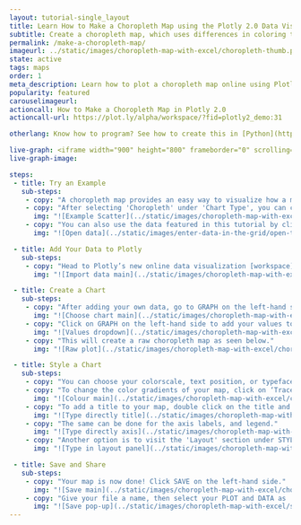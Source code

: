 ```yaml
---
layout: tutorial-single_layout
title: Learn How to Make a Choropleth Map using the Plotly 2.0 Data Visualization Tool
subtitle: Create a choropleth map, which uses differences in coloring to indicate the average values of a variable within predefined areas
permalink: /make-a-choropleth-map/
imageurl: ../static/images/choropleth-map-with-excel/choropleth-thumb.png
state: active
tags: maps
order: 1
meta_description: Learn how to plot a choropleth map online using Plotly 2.0 data visualization software.
popularity: featured
carouselimageurl:
actioncall: How to Make a Choropleth Map in Plotly 2.0
actioncall-url: https://plot.ly/alpha/workspace/?fid=plotly2_demo:31

otherlang: Know how to program? See how to create this in [Python](https://plot.ly/python/choropleth-maps/) or [R](https://plot.ly/r/choropleth-maps/).

live-graph: <iframe width="900" height="800" frameborder="0" scrolling="no" src="https://plot.ly/~plotly2_demo/31.embed"></iframe>
live-graph-image:

steps:
 - title: Try an Example
   sub-steps:
    - copy: "A choropleth map provides an easy way to visualize how a measurement varies across a geographic area. It can also show the level of variability within a region."
    - copy: "After selecting 'Choropleth' under 'Chart Type', you can check out an example before adding your own data. Clicking the 'try an example' button will show what a sample chart looks like after you add data and adjust the styles. In addition to seeing the end result, you will see which labels and style attributes were selected for this specific chart."
      img: "![Example Scatter](../static/images/choropleth-map-with-excel/choropleth-example.png)"
    - copy: "You can also use the data featured in this tutorial by clicking on 'Open This Data in Plotly' on the left-hand side. It will open in your workspace."
      img: "![Open data](../static/images/enter-data-in-the-grid/open-this-data.png)"

 - title: Add Your Data to Plotly
   sub-steps:
    - copy: "Head to Plotly’s new online data visualization [workspace](https://plot.ly/alpha/workspace/) and add your data. You have the option of typing directly in the grid, uploading your file, or entering a URL of an online dataset. Plotly accepts .xls, .xlsx, or .csv files. For more information on how to enter your data, see [this](http://help.plot.ly/add-data-to-the-plotly-grid/) tutorial."
      img: "![Import data main](../static/images/choropleth-map-with-excel/choropleth-import.png)"

 - title: Create a Chart
   sub-steps:
    - copy: "After adding your own data, go to GRAPH on the left-hand side, then 'Create'. Choose 'Choropleth' under 'Chart type'. Note that this chart is only available with a PRO subscription. Click [here](https://plot.ly/products/cloud/) to upgrade."
      img: "![Choose chart main](../static/images/choropleth-map-with-excel/choropleth-chart-type.png)"
    - copy: "Click on GRAPH on the left-hand side to add your values to your map. After selecting ‘Choropleth', you should then fill out the locations and values dropdown to create the plot. The 'Location Format' field includes country names, country ISO-3 codes, and US state names. Since our map has USA data, we'll select USA under the 'Location Format' and 'Map Region' fields. These sections are selected depending on your data."
      img: "![Values dropdown](../static/images/choropleth-map-with-excel/choropleth-values.png)"
    - copy: "This will create a raw choropleth map as seen below."
      img: "![Raw plot](../static/images/choropleth-map-with-excel/choropleth-raw-plot.png)"

 - title: Style a Chart
   sub-steps:
    - copy: "You can choose your colorscale, text position, or typeface. Click on STYLE on the left-hand side to adjust the style of your map."
    - copy: "To change the color gradients of your map, click on ‘Traces’ under the same STYLE tab, and choose your desired colorscale."
      img: "![Colour main](../static/images/choropleth-map-with-excel/choropleth-colorscale.png)"
    - copy: "To add a title to your map, double click on the title and type directly into the field."
      img: "![Type directly title](../static/images/choropleth-map-with-excel/choropleth-title.png)"
    - copy: "The same can be done for the axis labels, and legend."
      img: "![Type directly axis](../static/images/choropleth-map-with-excel/choropleth-legend-title.png)"
    - copy: "Another option is to visit the 'Layout' section under STYLE, click on 'Text' and enter your title in the box, as shown below."
      img: "![Type in layout panel](../static/images/choropleth-map-with-excel/choropleth-title-panel.png)"

 - title: Save and Share
   sub-steps:
    - copy: "Your map is now done! Click SAVE on the left-hand side."
      img: "![Save main](../static/images/choropleth-map-with-excel/choropleth-save.png)"
    - copy: "Give your file a name, then select your PLOT and DATA as 'Public' or 'Private'. For more information on how sharing works, including the difference between private, public and secret sharing, visit [this](http://help.plot.ly/save-share-and-export-in-plotly/) page."
      img: "![Save pop-up](../static/images/choropleth-map-with-excel/save-popup.png)"
---
```



